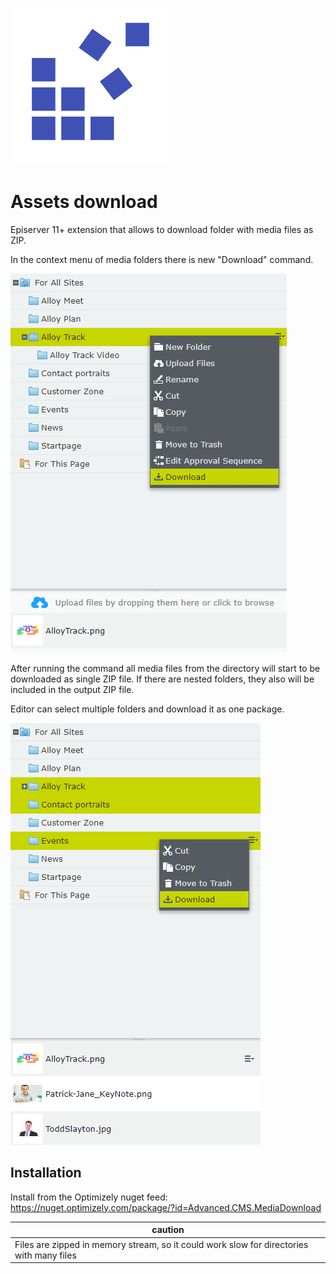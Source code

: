 ![Advanced CMS](assets/logo.png "Advanced CMS")

# Assets download

Episerver 11+ extension that allows to download folder with media files as ZIP.

In the context menu of media folders there is new "Download" command.

![Assets download command](assets/documentation/assets_download.png "Assets download")

After running the command all media files from the directory will start to be downloaded as single ZIP file.
If there are nested folders, they also will be included in the output ZIP file.

Editor can select multiple folders and download it as one package.

![Assets download multi select](assets/documentation/assets_download_multi_select.png "Preview unpublished content")

## Installation

Install from the Optimizely nuget feed:
https://nuget.optimizely.com/package/?id=Advanced.CMS.MediaDownload

**caution** | 
------------ | 
Files are zipped in memory stream, so it could work slow for directories with many files | 
